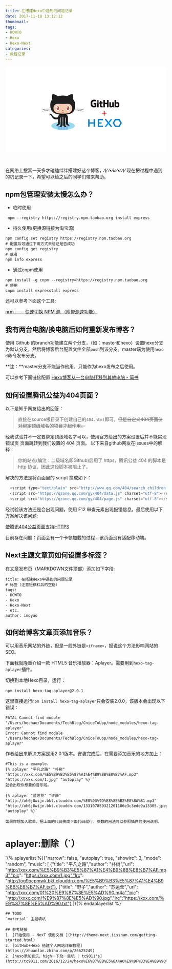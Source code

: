 ```yaml
---
title: 在搭建Hexo中遇到的问题记录
date: 2017-11-18 13:12:12
thumbnail:
tags:
- HOWTO
- Hexo
- Hexo-Next
categories:
- 教程记录
---
```

![Github loves Hexo](/images/v2-4b229aa661f0d337bd16390761963842.jpg)

<br>

在网络上搜索一天多才磕磕绊绊搭建好这个博客，⁄(⁄ ⁄•⁄ω⁄•⁄ ⁄)⁄ 现在把过程中遇到的坑记录一下，希望可以给之后的同学们带来帮助。
<!--more-->

## npm包管理安装太慢怎么办？

- 临时使用
```shell
 npm --registry https://registry.npm.taobao.org install express
```
- 持久使用(更换源链接为淘宝源)
```shell
npm config set registry https://registry.npm.taobao.org
# 配置后可通过下面方式来验证是否成功
npm config get registry
# 或者
npm info express
```
- 通过cnpm使用
```
npm install -g cnpm --registry=https://registry.npm.taobao.org
# 使用
cnpm install expresstall express
```

还可以参考下面这个工具:

[nrm —— 快速切换 NPM 源 （附带测速功能）](https://segmentfault.com/a/1190000000473869)

## 我有两台电脑/换电脑后如何重新发布博客？

使用 Github 的branch功能建立两个分支，（如：master和hexo）设置hexo分支为默认分支，然后将博客后台配置文件全部`push`到该分支。master端为使用`hexo d`命令发布分支。

**注：**master分支不能当作他用，只能作为hexo发布之后使用。

可以参考下面链接配置
[Hexo博客从一台电脑迁移到其他电脑 - 简书](http://www.jianshu.com/p/beb8d611340a)

## 如何设置腾讯公益为404页面？
以下是知乎网友给出的回答：

> 直接在source根目录下创建自己的`404.html`即可。~~但是自定义404页面仅对绑定顶级域名的项目才起作用。~~

经我试验并不一定要绑定顶级域名才可以，使用官方给出的方案设置后并不能实现错误页 页面跳转到我们设置的 404 页面。
以下来自github网友在issues中的解释：
> 你的站点(编注：二级域名即Github)启用了 https，腾讯公益 404 的脚本是 http 协议，因此这段脚本被阻止了。

解决的方法是将页面里的 script 换成如下：

```javascript
  <script type="text/plain" src="http://www.qq.com/404/search_children.js" charset="utf-8" homePageUrl="/" homePageName="回到我的主页"></script>
  <script src="https://qzone.qq.com/gy/404/data.js" charset="utf-8"></script>
  <script src="https://qzone.qq.com/gy/404/page.js" charset="utf-8"></script>
```
经试验该方法还是会出现问题，使用 F12 审查元素出现报错信息。最后使用以下方案解决该问题:

[使腾讯404公益页面支持HTTPS](https://eason-yang.com/2016/08/06/set-tencent-lostchild-404-page-for-ssl/)

目前存在问题：页面会有一个卡顿加载的过程，该页面没有适配移动端。

## Next主题文章页如何设置多标签？

在文章发布页（MARKDOWN文件顶部）添加如下字段:

```
title: 在搭建Hexo中遇到的问题记录
# 标签（注意短横杠后的空格）
tags:
- HOWTO
- Hexo
- Hexo-Next
- etc.
author: imoyao
```
## 如何给博客文章页添加音乐？

可以用音乐网站的外链，但是一般外链是`<iframe>`，据说这个方法影响网站的SEO。

下面我就隆重介绍一款 HTML5 音乐播放器：Aplayer。需要用到`hexo-tag-aplayer`插件。

切换到本地Hexo目录，运行：

`npm install hexo-tag-aplayer@2.0.1`

这里直接运行`npm install hexo-tag-aplayer`只会安装2.0.0，该版本会出现以下错误：

```
FATAL Cannot find module '/Users/hechao/Documents/TechBlog/CniceToUpp/node_modules/hexo-tag-aplayer'
Error: Cannot find module '/Users/hechao/Documents/TechBlog/CniceToUpp/node_modules/hexo-tag-aplayer'
```
作者给出来解决方案是用2.0.1版本。安装完成后，在需要添加音乐的地方加上：

```
#This is a example.
{% aplayer "平凡之路" "朴树" "https://xxx.com/%E5%B9%B3%E5%87%A1%E4%B9%8B%E8%B7%AF.mp3" "https://xxx.com/1.jpg" "autoplay" %}```
就会出现你想要的音乐啦。

{% aplayer "蓝莲花" "许巍" "http://oh6j8wijn.bkt.clouddn.com/%E8%93%9D%E8%8E%B2%E8%8A%B1.mp3" "http://oh6j8wijn.bkt.clouddn.com/133107859321201106e3c3ede9a13305.jpeg" "autoplay" %}`

如果你想加入歌单，把上面的代码换成下面代码就行，参数的用法可以参照插件的使用说明。

```
# aplayer:删除（\`）

\`{% aplayerlist %}{"narrow": false,
"autoplay": true,
"showlrc": 3,
"mode": "random",
"music": [
{"title": "平凡之路","author": "朴树","url": "http://xxx.com/%E5%B9%B3%E5%87%A1%E4%B9%8B%E8%B7%AF.mp3","pic": "https://xxx.com/1.jpg","lrc": "http://og9ocpmwk.bkt.clouddn.com/%E5%B9%B3%E5%87%A1%E4%B9%8B%E8%B7%AF.txt"},
{"title": "野子","author": "苏运莹","url": "http://xxx.com/01%20%E9%87%8E%E5%AD%90.m4a","pic": "http://xxxx.com/%E9%87%8E%E5%AD%90.jpg","lrc":"https://xxx.com/%E9%87%8E%E5%AD%90.txt"}
]}{% endaplayerlist %}\`
```
## TODO
`material` 主题填坑

## 参考链接
1. [开始使用 - NexT 使用文档 ](http://theme-next.iissnan.com/getting-started.html)
2. [GitHub+Hexo 搭建个人网站详细教程](https://zhuanlan.zhihu.com/p/26625249)
2. [hexo添加音乐、high一下及一些坑 | tc9011's](http://tc9011.com/2016/12/24/hexo%E6%B7%BB%E5%8A%A0%E9%9F%B3%E4%B9%90%E3%80%81high%E4%B8%80%E4%B8%8B%E5%8F%8A%E4%B8%80%E4%BA%9B%E5%9D%91/)
